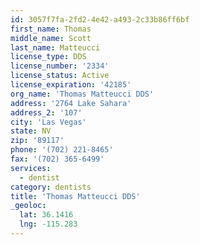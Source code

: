 ```yaml
---
id: 3057f7fa-2fd2-4e42-a493-2c33b86ff6bf
first_name: Thomas
middle_name: Scott
last_name: Matteucci
license_type: DDS
license_number: '2334'
license_status: Active
license_expiration: '42185'
org_name: 'Thomas Matteucci DDS'
address: '2764 Lake Sahara'
address_2: '107'
city: 'Las Vegas'
state: NV
zip: '89117'
phone: '(702) 221-8465'
fax: '(702) 365-6499'
services:
  - dentist
category: dentists
title: 'Thomas Matteucci DDS'
_geoloc:
  lat: 36.1416
  lng: -115.283
---
```

